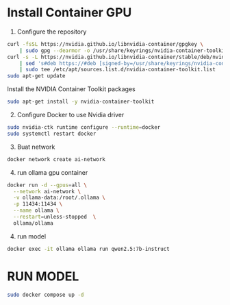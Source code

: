 # Install Container GPU
1. Configure the repository
```sh
curl -fsSL https://nvidia.github.io/libnvidia-container/gpgkey \
    | sudo gpg --dearmor -o /usr/share/keyrings/nvidia-container-toolkit-keyring.gpg
curl -s -L https://nvidia.github.io/libnvidia-container/stable/deb/nvidia-container-toolkit.list \
    | sed 's#deb https://#deb [signed-by=/usr/share/keyrings/nvidia-container-toolkit-keyring.gpg] https://#g' \
    | sudo tee /etc/apt/sources.list.d/nvidia-container-toolkit.list
sudo apt-get update
```
Install the NVIDIA Container Toolkit packages
```sh
sudo apt-get install -y nvidia-container-toolkit
```
2. Configure Docker to use Nvidia driver
```sh
sudo nvidia-ctk runtime configure --runtime=docker
sudo systemctl restart docker
```

3. Buat network
```sh
docker network create ai-network
```

4. run ollama gpu container
```sh
docker run -d --gpus=all \
  --network ai-network \
  -v ollama-data:/root/.ollama \
  -p 11434:11434 \
  --name ollama \
  --restart=unless-stopped  \
  ollama/ollama
```

4. run model
```sh
docker exec -it ollama ollama run qwen2.5:7b-instruct
```

# RUN MODEL
```sh
sudo docker compose up -d
```